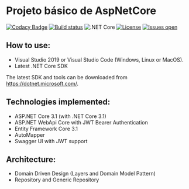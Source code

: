 Projeto básico de AspNetCore
=====================

[![Codacy Badge](https://app.codacy.com/project/badge/Grade/id)](https://www.codacy.com/manual/Joasimonson/AspNetCore?utm_source=github.com&amp;utm_medium=referral&amp;utm_content=Joasimonson/AspNetCore&amp;utm_campaign=Badge_Grade)
[![Build status](https://ci.appveyor.com/api/projects/status/id?svg=true)](https://ci.appveyor.com/project/Joasimonson/AspNetCore)
![.NET Core](https://github.com/Joasimonson/AspNetCore/workflows/.NET%20Core/badge.svg)
[![License](https://img.shields.io/github/license/Joasimonson/AspNetCore.svg)](LICENSE)
[![Issues open](https://img.shields.io/github/issues/Joasimonson/AspNetCore.svg)](https://huboard.com/Joasimonson/AspNetCore/)


## How to use:
- Visual Studio 2019 or Visual Studio Code (Windows, Linux or MacOS).
- Latest .NET Core SDK

The latest SDK and tools can be downloaded from https://dotnet.microsoft.com/.

## Technologies implemented:

- ASP.NET Core 3.1 (with .NET Core 3.1)
 - ASP.NET WebApi Core with JWT Bearer Authentication
- Entity Framework Core 3.1
- AutoMapper
- Swagger UI with JWT support

## Architecture:

- Domain Driven Design (Layers and Domain Model Pattern)
- Repository and Generic Repository